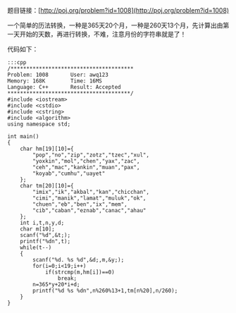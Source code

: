 <!--
.. title: POJ 1008 Maya Calendar C++版
.. slug: poj-1008
.. date: 2013-04-07T06:45:35+08:00
.. tags:
.. link:
.. description:
.. type: text
-->

题目链接：[http://poj.org/problem?id=1008](http://poj.org/problem?id=1008)


一个简单的历法转换，一种是365天20个月，一种是260天13个月，先计算出由第一天开始的天数，再进行转换，不难，注意月份的字符串就是了！


代码如下：

	:::cpp
	/***************************************
	Problem: 1008		User: awq123
	Memory: 168K		Time: 16MS
	Language: C++		Result: Accepted
	***************************************/
	#include <iostream>
	#include <cstdio>
	#include <cstring>
	#include <algorithm>
	using namespace std;

	int main()
	{
		char hm[19][10]={
			"pop","no","zip","zotz","tzec","xul",
			"yoxkin","mol","chen","yax","zac",
			"ceh","mac","kankin","muan","pax",
			"koyab","cumhu","uayet"
		};
		char tm[20][10]={
			"imix","ik","akbal","kan","chicchan",
			"cimi","manik","lamat","muluk","ok",
			"chuen","eb","ben","ix","mem",
			"cib","caban","eznab","canac","ahau"
		};
		int i,t,n,y,d;
		char m[10];
		scanf("%d",&t;);
		printf("%dn",t);
		while(t--)
		{
			scanf("%d. %s %d",&d;,m,&y;);
			for(i=0;i<19;i++)
				if(strcmp(m,hm[i])==0)
					break;
			n=365*y+20*i+d;
			printf("%d %s %dn",n%260%13+1,tm[n%20],n/260);
		}
	}